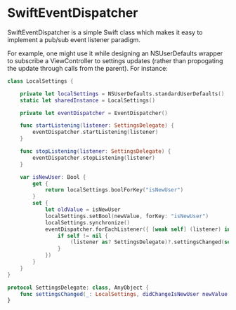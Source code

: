 SwiftEventDispatcher
====================

SwiftEventDispatcher is a simple Swift class which makes it easy to implement a pub/sub
event listener paradigm.

For example, one might use it while designing an NSUserDefaults wrapper to subscribe a
ViewController to settings updates (rather than propogating the update through calls
from the parent).  For instance:

```swift
class LocalSettings {

    private let localSettings = NSUserDefaults.standardUserDefaults()
    static let sharedInstance = LocalSettings()

    private let eventDispatcher = EventDispatcher()

    func startListening(listener: SettingsDelegate) {
        eventDispatcher.startListening(listener)
    }

    func stopListening(listener: SettingsDelegate) {
        eventDispatcher.stopListening(listener)
    }

    var isNewUser: Bool {
        get {
            return localSettings.boolForKey("isNewUser")
        }
        set {
            let oldValue = isNewUser
            localSettings.setBool(newValue, forKey: "isNewUser")
            localSettings.synchronize()
            eventDispatcher.forEachListener({ [weak self] (listener) in
                if self != nil {
                    (listener as? SettingsDelegate)?.settingsChanged(self!, didChangeIsNewUser: newValue, oldValue: oldValue)
                }
            })
        }
    }
}

protocol SettingsDelegate: class, AnyObject {
    func settingsChanged(_: LocalSettings, didChangeIsNewUser newValue: Bool, oldValue: Bool)
}
```

